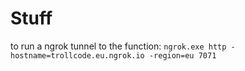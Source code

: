 # Stuff

to run a ngrok tunnel to the function: `ngrok.exe http -hostname=trollcode.eu.ngrok.io -region=eu 7071`